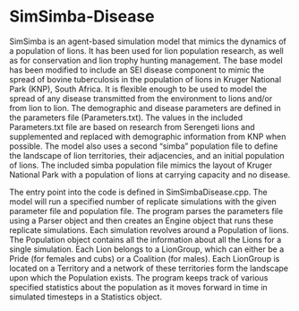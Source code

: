 ﻿# SimSimba-Disease

SimSimba is an agent-based simulation model that mimics the dynamics of a population of lions. It has been used for lion population research, as well as for conservation and lion trophy hunting management. The base model has been modified to include an SEI disease component to mimic the spread of bovine tuberculosis in the population of lions in Kruger National Park (KNP), South Africa. It is flexible enough to be used to model the spread of any disease transmitted from the environment to lions and/or from lion to lion. The demographic and disease parameters are defined in the parameters file (Parameters.txt). The values in the included Parameters.txt file are based on research from Serengeti lions and supplemented and replaced with demographic information from KNP when possible. The model also uses a second “simba” population file to define the landscape of lion territories, their adjacencies, and an initial population of lions. The included simba population file mimics the layout of Kruger National Park with a population of lions at carrying capacity and no disease. 

The entry point into the code is defined in SimSimbaDisease.cpp. The model will run a specified number of replicate simulations with the given parameter file and population file. The program parses the parameters file using a Parser object and then creates an Engine object that runs these replicate simulations. Each simulation revolves around a Population of lions. The Population object contains all the information about all the Lions for a single simulation. Each Lion belongs to a LionGroup, which can either be a Pride (for females and cubs) or a Coalition (for males). Each LionGroup is located on a Territory and a network of these territories form the landscape upon which the Population exists. The program keeps track of various specified statistics about the population as it moves forward in time in simulated timesteps in a Statistics object.
